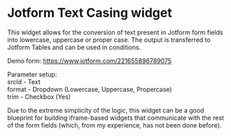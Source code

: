 # Jotform Text Casing widget
This widget allows for the conversion of text present in Jotform form fields into lowercase, uppercase or proper case. The output is transferred to Jotform Tables and can be used in conditions.

Demo form: https://www.jotform.com/221655896789075

Parameter setup:<br>
srcId - Text<br>
format - Dropdown (Lowercase, Uppercase, Propercase)<br>
trim - Checkbox (Yes)<br>

Due to the extreme simplicity of the logic, this widget can be a good blueprint for building iframe-based widgets that communicate with the rest of the form fields (which, from my experience, has not been done before).
